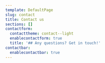 ```yaml
---
template: DefaultPage
slug: contact
title: Contact us
sections: []
contactform:
  contacttheme: contact--light
  enablecontactform: true
  title: '## Any questions? Get in touch!'
contactbar:
  enablecontactbar: true
---
```


